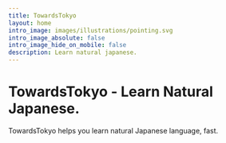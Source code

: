 ```yaml
---
title: TowardsTokyo
layout: home
intro_image: images/illustrations/pointing.svg
intro_image_absolute: false
intro_image_hide_on_mobile: false
description: Learn natural japanese.
---
```

# TowardsTokyo - Learn Natural Japanese.

TowardsTokyo helps you learn natural Japanese language, fast.
